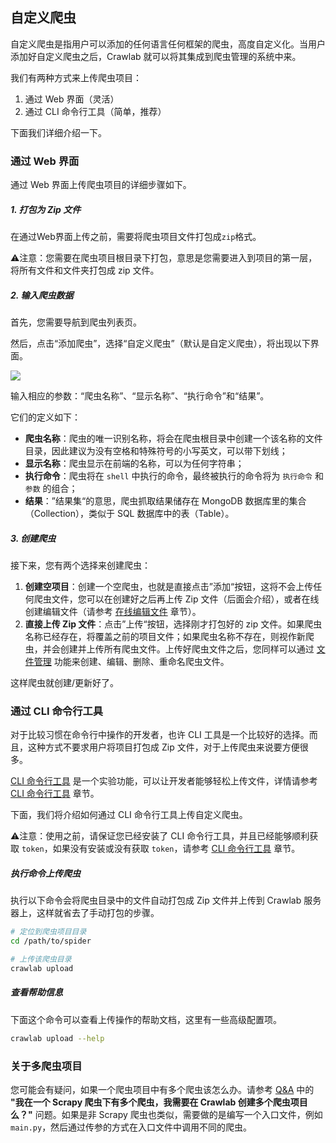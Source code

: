 ## 自定义爬虫

自定义爬虫是指用户可以添加的任何语言任何框架的爬虫，高度自定义化。当用户添加好自定义爬虫之后，Crawlab 就可以将其集成到爬虫管理的系统中来。

我们有两种方式来上传爬虫项目：

1. 通过 Web 界面（灵活）
2. 通过 CLI 命令行工具（简单，推荐）

下面我们详细介绍一下。

### 通过 Web 界面

通过 Web 界面上传爬虫项目的详细步骤如下。

##### 1. 打包为 Zip 文件

在通过Web界面上传之前，需要将爬虫项目文件打包成`zip`格式。

⚠️注意：您需要在爬虫项目根目录下打包，意思是您需要进入到项目的第一层，将所有文件和文件夹打包成 zip 文件。

##### 2. 输入爬虫数据

首先，您需要导航到爬虫列表页。

然后，点击“添加爬虫”，选择“自定义爬虫”（默认是自定义爬虫），将出现以下界面。

![](http://static-docs.crawlab.cn/spider-create-customized.png)

输入相应的参数：“爬虫名称”、“显示名称”、“执行命令”和“结果”。

它们的定义如下：

- **爬虫名称**：爬虫的唯一识别名称，将会在爬虫根目录中创建一个该名称的文件目录，因此建议为没有空格和特殊符号的小写英文，可以带下划线；
- **显示名称**：爬虫显示在前端的名称，可以为任何字符串；
- **执行命令**：爬虫将在 `shell` 中执行的命令，最终被执行的命令将为 `执行命令` 和 `参数` 的组合；
- **结果**：”结果集“的意思，爬虫抓取结果储存在 MongoDB 数据库里的集合（Collection），类似于 SQL 数据库中的表（Table）。

##### 3. 创建爬虫

接下来，您有两个选择来创建爬虫：

1. **创建空项目**：创建一个空爬虫，也就是直接点击”添加“按钮，这将不会上传任何爬虫文件，您可以在创建好之后再上传 Zip 文件（后面会介绍），或者在线创建编辑文件（请参考 [在线编辑文件](FileEdit.md) 章节）。
2. **直接上传 Zip 文件**：点击”上传“按钮，选择刚才打包好的 zip 文件。如果爬虫名称已经存在，将覆盖之前的项目文件；如果爬虫名称不存在，则视作新爬虫，并会创建并上传所有爬虫文件。上传好爬虫文件之后，您同样可以通过 [文件管理](FileEdit.md) 功能来创建、编辑、删除、重命名爬虫文件。

这样爬虫就创建/更新好了。

### 通过 CLI 命令行工具

对于比较习惯在命令行中操作的开发者，也许 CLI 工具是一个比较好的选择。而且，这种方式不要求用户将项目打包成 Zip 文件，对于上传爬虫来说要方便很多。

[CLI 命令行工具](../SDK/CLI.md) 是一个实验功能，可以让开发者能够轻松上传文件，详情请参考 [CLI 命令行工具](../SDK/CLI.md) 章节。

下面，我们将介绍如何通过 CLI 命令行工具上传自定义爬虫。

⚠️注意：使用之前，请保证您已经安装了 CLI 命令行工具，并且已经能够顺利获取 `token`，如果没有安装或没有获取 `token`，请参考 [CLI 命令行工具](../SDK/CLI.md) 章节。

##### 执行命令上传爬虫

执行以下命令会将爬虫目录中的文件自动打包成 Zip 文件并上传到 Crawlab 服务器上，这样就省去了手动打包的步骤。

```bash
# 定位到爬虫项目目录
cd /path/to/spider

# 上传该爬虫目录
crawlab upload
```

##### 查看帮助信息

下面这个命令可以查看上传操作的帮助文档，这里有一些高级配置项。

```bash
crawlab upload --help
```

### 关于多爬虫项目

您可能会有疑问，如果一个爬虫项目中有多个爬虫该怎么办。请参考 [Q&A](../../QA/README.md) 中的 **"我在一个 Scrapy 爬虫下有多个爬虫，我需要在 Crawlab 创建多个爬虫项目么？"** 问题。如果是非 Scrapy 爬虫也类似，需要做的是编写一个入口文件，例如 `main.py`，然后通过传参的方式在入口文件中调用不同的爬虫。
